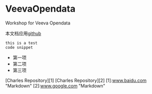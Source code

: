 # VeevaOpendata
Workshop for Veeva Opendata

本文档应用[github](https://pages.github.com/)


    this is a test
    code snippet

- 第一项  
- 第二项 
- 第三项

[Charles Repository][1]
[Charles Repository][2]
[1]:www.baidu.com "Markdown"
[2]:www.google.com "Markdown"
